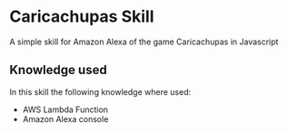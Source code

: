 # Caricachupas Skill

A simple skill for Amazon Alexa of the game Caricachupas in Javascript

## Knowledge used

In this skill the following knowledge  where used:

- AWS Lambda Function
- Amazon Alexa console
